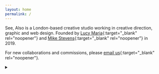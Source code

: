 ```yaml
---
layout: home
permalink: /
---
```

See, Also is a London-based creative studio working in creative direction, graphic and web design.
Founded by [Lucy Maria](http://lucymaria.co.uk/){:target="_blank" rel="noopener"} and [Mike Stevens](https://www.mikestevens.co.uk/){:target="_blank" rel="noopener"} in 2019.

For new collaborations and commissions, please [email us](mailto:studio@see-also.com){:target="_blank" rel="noopener"}.

<details class="details details--moreless" markdown="1"><summary></summary><div class="details__content" markdown="1">

Initially meeting during a Graphic Design MA at Central Saint Martins and bonding over,… lorem ipsum dolor sit amet, consectetur adipiscing elit, sed do eiusmod tempor incididunt ut labore et dolore magna aliqua.

Frustrated by the lack of projects that disregarded ideas of digital design and creativity, we first set on creating playful digital experiments … lorem ipsum dolor sit amet, consectetur adipiscing elit, sed do eiusmod tempor incididunt ut labore et dolore magna aliqua.

What we are most excited by–and what we set out to create–is creative design that aids (and is created around) communication of a message, work, project; rather than generic design that’s merely a container for the information (no generic template-led websites here). 

We have worked with many organisations in the creative, educational and research industries and … where our creative websites are … something about accessibility ? … lorem ipsum dolor sit amet, consectetur adipiscing elit, sed do eiusmod tempor incididunt ut labore et dolore magna aliqua.

</div></details>
